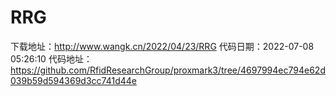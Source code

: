 # RRG
下载地址：http://www.wangk.cn/2022/04/23/RRG
代码日期：2022-07-08 05:26:10
代码地址：https://github.com/RfidResearchGroup/proxmark3/tree/4697994ec794e62d039b59d594369d3cc741d44e
